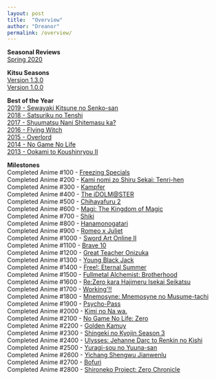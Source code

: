 ```yaml
---
layout: post
title:  "Overview"
author: "Dreanor"
permalink: /overview/
---
```


**Seasonal Reviews**  
[Spring 2020](https://dreanoranime.github.io/AnimeReviews/2020-07-01/spring-2020)

**Kitsu Seasons**  
[Version 1.3.0](https://kitsu.io/posts/9074595)  
[Version 1.0.0](https://kitsu.io/posts/9040628)

**Best of the Year**  
[2019 - Sewayaki Kitsune no Senko-san](https://kitsu.io/anime/sewayaki-kitsune-no-senko-san)  
[2018 - Satsuriku no Tenshi](https://kitsu.io/anime/satsuriku-no-tenshi)  
[2017 - Shuumatsu Nani Shitemasu ka?](https://kitsu.io/anime/shuumatsu-nani-shitemasu-ka-isogashii-desu-ka-sukutte-moratte-ii-desu-ka)  
[2016 - Flying Witch](https://kitsu.io/anime/flying-witch)  
[2015 - Overlord](https://kitsu.io/anime/overlord)  
[2014 - No Game No Life](https://kitsu.io/anime/no-game-no-life)  
[2013 - Ookami to Koushinryou II](https://kitsu.io/anime/spice-and-wolf-ii)

**Milestones**  
Completed Anime #100 - [Freezing Specials](https://myanimelist.net/anime/10172/Freezing_Specials)  
Completed Anime #200 - [Kami nomi zo Shiru Sekai: Tenri-hen](https://myanimelist.net/anime/15117/Kami_nomi_zo_Shiru_Sekai:_Tenri-hen)  
Completed Anime #300 - [Kampfer](https://myanimelist.net/anime/6205)  
Completed Anime #400 - [The iDOLM@STER](https://myanimelist.net/anime/10278/The_iDOLM@STER)  
Completed Anime #500 - [Chihayafuru 2](https://myanimelist.net/anime/14397/Chihayafuru_2)  
Completed Anime #600 - [Magi: The Kingdom of Magic](https://myanimelist.net/anime/18115)  
Completed Anime #700 - [Shiki](https://myanimelist.net/anime/7724/Shiki)  
Completed Anime #800 - [Hanamonogatari](https://myanimelist.net/anime/21855/Hanamonogatari)  
Completed Anime #900 - [Romeo x Juliet](https://myanimelist.net/anime/1699/Romeo_x_Juliet)  
Completed Anime #1000 - [Sword Art Online II](https://myanimelist.net/anime/21881/Sword_Art_Online_II)  
Completed Anime #1100 - [Brave 10](https://myanimelist.net/anime/11241/Brave_10)  
Completed Anime #1200 - [Great Teacher Onizuka](https://myanimelist.net/anime/245/Great_Teacher_Onizuka)  
Completed Anime #1300 - [Young Black Jack](https://myanimelist.net/anime.php?id=30740)  
Completed Anime #1400 - [Free!: Eternal Summer](https://myanimelist.net/anime/22265/Free__Eternal_Summer)  
Completed Anime #1500 - [Fullmetal Alchemist: Brotherhood](https://myanimelist.net/anime/5114/Fullmetal_Alchemist__Brotherhood)  
Completed Anime #1600 - [Re:Zero kara Hajimeru Isekai Seikatsu](https://myanimelist.net/anime/31240/Re_Zero_kara_Hajimeru_Isekai_Seikatsu)  
Completed Anime #1700 - [Working'!!](https://myanimelist.net/anime/10521/Working)  
Completed Anime #1800 - [Mnemosyne: Mnemosyne no Musume-tachi](https://myanimelist.net/anime/3342)  
Completed Anime #1900 - [Psycho-Pass](https://myanimelist.net/anime/13601/Psycho-Pass)  
Completed Anime #2000 - [Kimi no Na wa.](https://myanimelist.net/anime/32281/)  
Completed Anime #2100 - [No Game No Life: Zero](https://myanimelist.net/anime/33674/)  
Completed Anime #2200 - [Golden Kamuy](https://myanimelist.net/anime/36028/Golden_Kamuy)  
Completed Anime #2300 - [Shingeki no Kyojin Season 3](https://myanimelist.net/anime/35760)  
Completed Anime #2400 - [Ulysses: Jehanne Darc to Renkin no Kishi](https://myanimelist.net/anime/36510)  
Completed Anime #2500 - [Yuragi-sou no Yuuna-san](https://myanimelist.net/anime/36726)  
Completed Anime #2600 - [Yichang Shengwu Jianwenlu](https://myanimelist.net/anime/39421/Yichang_Shengwu_Jianwenlu)  
Completed Anime #2700 - [Bofuri](https://myanimelist.net/anime/38790/Itai_no_wa_Iya_nano_de_Bougyoryoku_ni_Kyokufuri_Shitai_to_Omoimasu)  
Completed Anime #2800 - [Shironeko Project: Zero Chronicle](https://myanimelist.net/anime/38843/Shironeko_Project__Zero_Chronicle)  